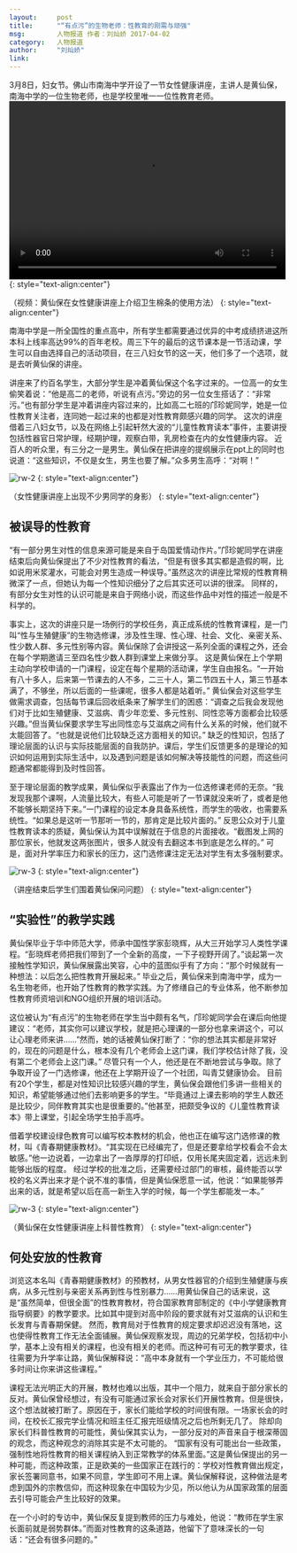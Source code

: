 ```yaml
---
layout:     post
title:      "“有点污”的生物老师：性教育的刚需与顽强"
msg:		人物报道 作者：刘灿娇 2017-04-02
category:	人物报道
author:     "刘灿娇"
link:		
---
```




3月8日，妇女节。佛山市南海中学开设了一节女性健康讲座，主讲人是黄仙保，南海中学的一位生物老师，也是学校里唯一一位性教育老师。
<video width="500" height="322" controls>
    <source src="http://oro3qllch.bkt.clouddn.com/video/2.mp4" type="video/mp4">
</video>
{: style="text-align:center"}

（视频：黄仙保在女性健康讲座上介绍卫生棉条的使用方法）
{: style="text-align:center"}

南海中学是一所全国性的重点高中，所有学生都需要通过优异的中考成绩挤进这所本科上线率高达99%的百年老校。周三下午的最后的这节课本是一节活动课，学生可以自由选择自己的活动项目，在三八妇女节的这一天，他们多了一个选项，就是去听黄仙保的讲座。

讲座来了约百名学生，大部分学生是冲着黄仙保这个名字过来的。一位高一的女生偷笑着说：“他是高二的老师，听说有点污。”旁边的另一位女生搭话了：“非常污。”也有部分学生是冲着讲座内容过来的，比如高二七班的邝珍妮同学，她是一位性教育关注者，连同她一起过来的也都是对性教育颇感兴趣的同学。
这次的讲座借着三八妇女节，以及在网络上引起轩然大波的“儿童性教育读本”事件，主要讲授包括性器官日常护理，经期护理，观察白带，乳房检查在内的女性健康内容。
近百人的听众里，有三分之一是男生。黄仙保在把讲座的提纲展示在ppt上的同时也说道：“这些知识，不仅是女生，男生也要了解。”众多男生高呼：“对啊！”

![rw-2]({{site.baseurl}}/images/rw-2.png)
{: style="text-align:center"}



（女性健康讲座上出现不少男同学的身影）
{: style="text-align:center"}






## 被误导的性教育
“有一部分男生对性的信息来源可能是来自于岛国爱情动作片。”邝珍妮同学在讲座结束后向黄仙保提出了不少对性教育的看法，“但是有很多其实都是造假的啊，比如说用米浆灌水，可能会对男生造成一种误导。”虽然这次的讲座比常规的性教育稍微深了一点，但她认为每一个性知识细分了之后其实还可以讲的很深。
同样的，有部分女生对性的认识可能是来自于网络小说，而这些作品中对性的描述一般是不科学的。

事实上，这次的讲座只是一场例行的学校任务，真正成系统的性教育课程，是一门叫“性与生殖健康”的生物选修课，涉及性生理、性心理、社会、文化、亲密关系、性少数人群、多元性别等内容。黄仙保除了会讲授这一系列全面的课程之外，还会在每个学期邀请三至四名性少数人群到课堂上来做分享。
这是黄仙保在上个学期主动向学校申请的一门课程，设定在每个星期的活动课，学生自由报名。“一开始有八十多人，后来第一节课去的人不多，二三十人，第二节四五十人，第三节基本满了，不够坐，所以后面的一些课呢，很多人都是站着听。”
黄仙保会对这些学生做需求调查，包括每节课后回收纸条来了解学生们的困惑：“调查之后我会发现他们对于比如生殖健康、艾滋病、青少年恋爱、多元性别、同性恋等方面都会比较感兴趣。”但当黄仙保要求学生写出同性恋与艾滋病之间有什么关系的时候，他们就不太能回答了。“也就是说他们比较缺乏这方面相关的知识。”
缺乏的性知识，包括了理论层面的认识与实际技能层面的自我防护。课后，学生们反馈更多的是理论的知识如何运用到实际生活中，以及遇到问题是该如何解决等技能性的问题，而这些问题通常都能得到及时性回答。

至于理论层面的教学成果，黄仙保似乎表露出了作为一位选修课老师的无奈。“我发现我那个课啊，人流量比较大，有些人可能是听了一节课就没来听了，或者是他不能够长期坚持下来。”一门课程的设定本身具备系统性，而学生的吸收，也需要系统性。“如果总是这听一节那听一节的，那肯定是比较片面的。”
反思公众对于儿童性教育读本的质疑，黄仙保认为其中误解就在于信息的片面接收。“截图发上网的那位家长，他就发这两张图片，很多人就没有去翻这本书到底是怎么样的。”
可是，面对升学率压力和家长的压力，这门选修课注定无法对学生有太多强制要求。

![rw-3]({{site.baseurl}}/images/rw-3.png)
{: style="text-align:center"}

（讲座结束后学生们围着黄仙保问问题）
{: style="text-align:center"}

## “实验性”的教学实践
黄仙保毕业于华中师范大学，师承中国性学家彭晓辉，从大三开始学习人类性学课程。“彭晓辉老师把我们带到了一个全新的高度，一下子视野开阔了。”谈起第一次接触性学知识，黄仙保展露出笑容，心中的蓝图似乎有了方向：“那个时候就有一种想法：以后怎么把性教育开展起来。”
毕业之后，黄仙保来到南海中学，成为一名生物老师，也开始了性教育的教学实践。为了修缮自己的专业体系，他不断参加性教育师资培训和NGO组织开展的培训活动。

这位被认为“有点污”的生物老师在学生当中颇有名气，邝珍妮同学会在课后向他提建议：“老师，其实你可以建议学校，就是把心理课的一部分也拿来讲这个，可以让心理老师来讲……”然而，她的话被黄仙保打断了：“你的想法其实都是非常好的，现在的问题是什么，根本没有几个老师会上这门课，我们学校估计除了我，没有第二个老师会上这门课。”
尽管只有一个人，他还是在不断地尝试与争取。除了争取开设了一门选修课，他还在上学期开设了一个社团，叫青艾健康协会。
目前有20个学生，都是对性知识比较感兴趣的学生，黄仙保会跟他们多讲一些相关的知识，希望能够通过他们去影响更多的学生。“毕竟通过上课去影响的学生人数还是比较少，同伴教育其实也是很重要的。”他甚至，把颇受争议的《儿童性教育读本》带上课堂，引起全场学生拍手高呼。

借着学校建设绿色教育可以编写校本教材的机会，他也正在编写这门选修课的教材，叫《青春期健康教材》。“其实现在已经编完了，但是还要拿给学校看会不会太敏感。”他一边说着，一边拿出了一沓厚厚的打印纸，仅用长尾夹固定着，远远未到能够出版的程度。
经过学校的批准之后，还需要经过部门的审核，最终能否以学校的名义弄出来才是个说不准的事情，但是黄仙保愿意一试，他说：“如果能够弄出来的话，就是希望以后在高一新生入学的时候，每一个学生都能发一本。”

![rw-3]({{site.baseurl}}/images/rw-4.png)
{: style="text-align:center"}

（黄仙保在女性健康讲座上科普性教育）
{: style="text-align:center"}

## 何处安放的性教育
浏览这本名叫《青春期健康教材》的预教材，从男女性器官的介绍到生殖健康与疾病，从多元性别与亲密关系再到性与性别暴力……用黄仙保自己的话来说，这是“虽然简单，但很全面”的性教育教材，符合国家教育部制定的《中小学健康教育指导纲要》的教学要求。比如其中提到对高中阶段的要求就有对艾滋病的认识和生长发育与青春期保健。
然而，教育局对于性教育的规定要求却迟迟没有落地，这也使得性教育工作无法全面铺展。黄仙保观察发现，周边的兄弟学校，包括初中小学，基本上没有相关的课程，也没有相关的老师。而这种可有可无的教学要求，往往需要为升学率让路，黄仙保解释说：“高中本身就有一个学业压力，不可能给很多时间让你来讲这些课程。”

课程无法光明正大的开展，教材也难以出版，其中一个阻力，就来自于部分家长的反对。黄仙保曾经想过，有没有可能通过家长会对家长们开展性教育。但是很快，这个想法就被打断了。原因在于，家长们能给学校的时间很有限。一场家长会的时间，在校长汇报完学业情况和班主任汇报完班级情况之后也所剩无几了。
除却向家长们科普性教育的可能性，黄仙保其实认为，一部分反对的声音来自于根深蒂固的观念，而这种观念的消除其实是不太可能的。
“国家有没有可能出台一些政策，强制性地将性教育的相关课程纳入到正常教学的体系里面。”这是黄仙保提出的另一种可能，而这种政策，正是欧美的一些国家正在践行的：学校对性教育做出规定，家长签署同意书，如果不同意，学生即可不用上课。黄仙保解释说，这种做法是考虑到国外的宗教信仰，而这种现象在中国较为少见，所以他认为从国家政策的层面去引导可能会产生比较好的效果。

在一个小时的专访中，黄仙保反复提到教师的压力与难处，他说：“教师在学生家长面前就是弱势群体。”而面对性教育的这条道路，他留下了意味深长的一句话：“还会有很多问题的。”